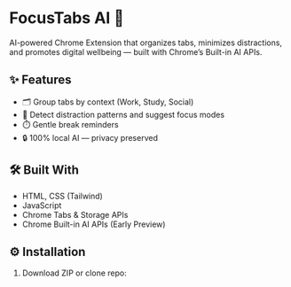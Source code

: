 # FocusTabs AI 🚀  
AI-powered Chrome Extension that organizes tabs, minimizes distractions, and promotes digital wellbeing — built with Chrome’s Built-in AI APIs.

## ✨ Features
- 🗂️ Group tabs by context (Work, Study, Social)
- 🧠 Detect distraction patterns and suggest focus modes
- ⏱️ Gentle break reminders
- 🔒 100% local AI — privacy preserved

## 🛠️ Built With
- HTML, CSS (Tailwind)
- JavaScript  
- Chrome Tabs & Storage APIs  
- Chrome Built-in AI APIs (Early Preview)

## ⚙️ Installation
1. Download ZIP or clone repo:
